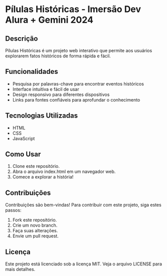 # Pílulas Históricas - Imersão Dev Alura + Gemini 2024

## Descrição
Pílulas Históricas é um projeto web interativo que permite aos usuários explorarem fatos históricos de forma rápida e fácil. 

## Funcionalidades
* Pesquisa por palavras-chave para encontrar eventos históricos
* Interface intuitiva e fácil de usar
* Design responsivo para diferentes dispositivos
* Links para fontes confiáveis para aprofundar o conhecimento

## Tecnologias Utilizadas
* HTML
* CSS
* JavaScript

## Como Usar
1. Clone este repositório.
2. Abra o arquivo index.html em um navegador web.
3. Comece a explorar a história!

## Contribuições
Contribuições são bem-vindas! Para contribuir com este projeto, siga estes passos:
1. Fork este repositório.
2. Crie um novo branch.
3. Faça suas alterações.
4. Envie um pull request.

## Licença
Este projeto está licenciado sob a licença MIT. Veja o arquivo LICENSE para mais detalhes.  
